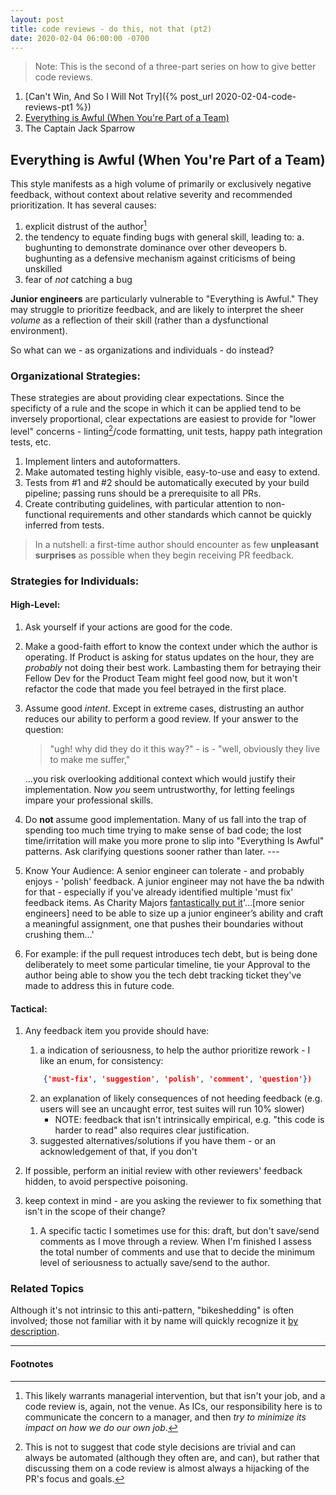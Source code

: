 ```yaml
---
layout: post
title: code reviews - do this, not that (pt2)
date: 2020-02-04 06:00:00 -0700
---
```


> Note: This is the second of a three-part series on how to give better code reviews.


1. [Can't Win, And So I Will Not Try]({% post_url 2020-02-04-code-reviews-pt1 %})
2. [Everything is Awful (When You're Part of a Team)](#everything-is-awful-when-youre-part-of-a-team)
3. The Captain Jack Sparrow

## Everything is Awful (When You're Part of a Team)

This style manifests as a high volume of primarily or exclusively negative feedback, without context about relative severity and recommended prioritization.  It has several causes:

1. explicit distrust of the author[^1]
2. the tendency to equate finding bugs with general skill, leading to:
    a. bughunting to demonstrate dominance over other deveopers
    b. bughunting as a defensive mechanism against criticisms of being unskilled
3. fear of _not_ catching a bug

**Junior engineers** are particularly vulnerable to "Everything is Awful." They may struggle to prioritize feedback, and are likely to interpret the sheer _volume_ as a reflection of their skill (rather than a dysfunctional environment).

So what can we - as organizations and individuals - do instead?

### Organizational Strategies:

These strategies are about providing clear expectations.  Since the specificty of a rule and the scope in which it can be applied tend to be inversely proportional, clear expectations are easiest to provide for "lower level" concerns - linting[^3]/code formatting, unit tests, happy path integration tests, etc.


1. Implement linters and autoformatters.  
2. Make automated testing highly visible, easy-to-use and easy to extend.
3. Tests from #1 and #2 should be automatically executed by your build pipeline; passing runs should be a prerequisite to all PRs.
4. Create contributing guidelines, with particular attention to non-functional requirements and other standards which cannot be quickly inferred from tests. 

> In a nutshell: a first-time author should encounter as few __unpleasant surprises__ as possible when they begin receiving PR feedback.

### Strategies for Individuals:


#### High-Level: 
1. Ask yourself if your actions are good for the code.
1. Make a good-faith effort to know the context under which the author is operating.  If Product is asking for status updates on the hour, they are _probably_ not doing their best work.  Lambasting them for betraying their Fellow Dev for the Product Team might feel good now, but it won't refactor the code that made you feel betrayed in the first place.
2. Assume good *intent*. Except in extreme cases, distrusting an author reduces our ability to perform a good review.  If your answer to the question:
    > "ugh! why did they do it this way?" - is -  "well, obviously they live to make me suffer,"

    ...you risk overlooking additional context which would justify their implementation. Now _you_ seem untrustworthy, for letting feelings impare your professional skills.

3. Do __not__ assume good implementation. Many of us fall into the trap of spending too much time trying to make sense of bad code; the lost time/irritation will make you more prone to slip into "Everything Is Awful" patterns.  Ask clarifying questions sooner rather than later. ---
4. Know Your Audience: A senior engineer can tolerate - and probably enjoys - 'polish' feedback.  A junior engineer may not have the ba                                                         ndwith for that - especially if you've already identified multiple 'must fix' feedback items.  As Charity Majors [fantastically put it](https://charity.wtf/2017/05/11/the-engineer-manager-pendulum/)'...[more senior engineers] need to be able to size up a junior engineer’s ability and craft a meaningful assignment, one that pushes their boundaries without crushing them...'
5. For example: if the pull request introduces tech debt, but is being done deliberately to meet some particular timeline, tie your Approval to the author being able to show you the tech debt tracking ticket they've made to address this in future code. 

#### Tactical:

1. Any feedback item you provide should have:
    1. a indication of seriousness, to help the author prioritize rework - I like an enum, for consistency: 
    ```json
        {'must-fix', 'suggestion', 'polish', 'comment', 'question'})
    ```
    2. an explanation of likely consequences of not heeding feedback (e.g. users will see an uncaught error, test suites will run 10% slower)  
        * NOTE: feedback that isn't intrinsically empirical, e.g. "this code is harder to read" also requires clear justification.
    3. suggested alternatives/solutions if you have them - or an acknowledgement of that, if you don't
2. If possible, perform an initial review with other reviewers' feedback hidden, to avoid perspective poisoning.
3. keep context in mind - are you asking the reviewer to fix something that isn't in the scope of their change?

    1. A specific tactic I sometimes use for this: draft, but don't save/send comments as I move through a review.  When I'm finished I assess the total number of comments and use that to decide the minimum level of seriousness to actually save/send to the author.

### Related Topics

Although it's not intrinsic to this anti-pattern, "bikeshedding" is often involved; those not familiar with it by name will quickly recognize it [by description](https://en.wikipedia.org/wiki/Law_of_triviality).

---

#### Footnotes

[^1]: This likely warrants managerial intervention, but that isn't your job, and a code review is, again, not the venue. As ICs, our responsibility here is to communicate the concern to a manager, and then _try to minimize its impact on how we do our own job_[^2].  


[^2]: This is usually easier said than done.

[^3]: This is not to suggest that code style decisions are trivial and can always be automated (although they often are, and can), but rather that discussing them on a code review is almost always a hijacking of the PR's focus and goals.
